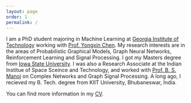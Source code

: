 ```yaml
---
layout: page
order: 1
permalink: /
---
```


I am a PhD student majoring in Machine Learning at [Georgia Institute of Technology](https://ml.gatech.edu/) working with [Prof. Yongxin Chen](https://yongxin.ae.gatech.edu/). My research interests are in the areas of Probabilistic Graphical Models, Graph Neural Networks, Reinforcement Learning and Signal Processing. I got my Masters degree from  [Iowa State University](http://www.iastate.edu/). I was also a Research Associate at the Indian Institue of Space Sceince and Technology, and worked with [Prof. B. S. Manoj](https://www.iist.ac.in/avionics/bsmanoj) on Complex Networks and Graph Signal Processing. A long ago, I recieved my B. Tech. degree from KIIT University, Bhubaneswar, India. 

You can find more information in my [CV](./cv_rahul.pdf).


